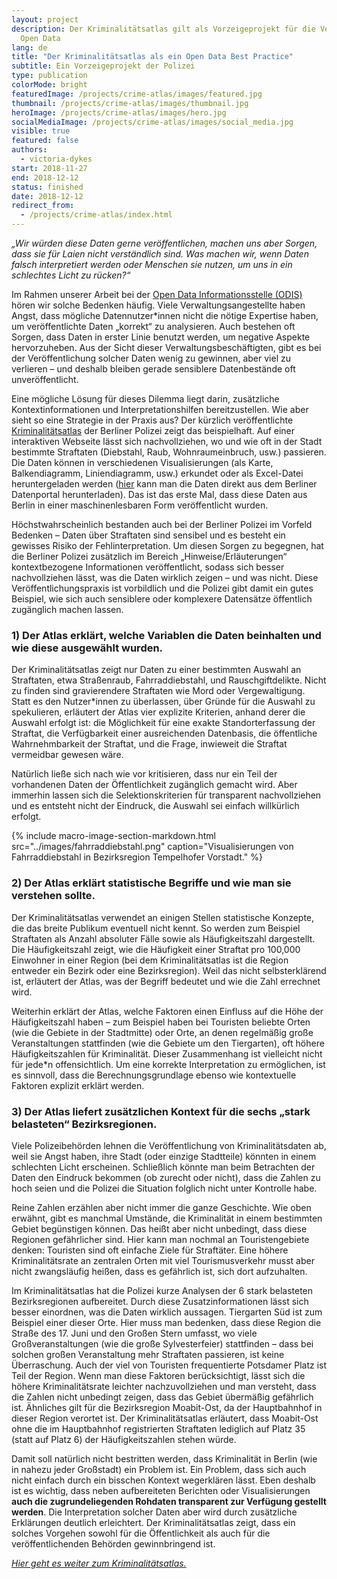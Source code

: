 ```yaml
---
layout: project
description: Der Kriminalitätsatlas gilt als Vorzeigeprojekt für die Veröffentlichung von
  Open Data
lang: de
title: "Der Kriminalitätsatlas als ein Open Data Best Practice"
subtitle: Ein Vorzeigeprojekt der Polizei
type: publication
colorMode: bright
featuredImage: /projects/crime-atlas/images/featured.jpg
thumbnail: /projects/crime-atlas/images/thumbnail.jpg
heroImage: /projects/crime-atlas/images/hero.jpg
socialMediaImage: /projects/crime-atlas/images/social_media.jpg
visible: true
featured: false
authors:
  - victoria-dykes
start: 2018-11-27
end: 2018-12-12
status: finished
date: 2018-12-12
redirect_from:
  - /projects/crime-atlas/index.html
---
```


_„Wir würden diese Daten gerne veröffentlichen, machen uns aber Sorgen, dass sie für Laien nicht verständlich sind. Was machen wir, wenn Daten falsch interpretiert werden oder Menschen sie nutzen, um uns in ein schlechtes Licht zu rücken?“_

Im Rahmen unserer Arbeit bei der [Open Data Informationsstelle (ODIS)](https://odis-berlin.de/) hören wir solche Bedenken häufig. Viele Verwaltungsangestellte haben Angst, dass mögliche Datennutzer\*innen nicht die nötige Expertise haben, um veröffentlichte Daten „korrekt“ zu analysieren. Auch bestehen oft Sorgen, dass Daten in erster Linie benutzt werden, um negative Aspekte hervorzuheben. Aus der Sicht dieser Verwaltungsbeschäftigten, gibt es bei der Veröffentlichung solcher Daten wenig zu gewinnen, aber viel zu verlieren – und deshalb bleiben gerade sensiblere Datenbestände oft unveröffentlicht.

Eine mögliche Lösung für dieses Dilemma liegt darin, zusätzliche Kontextinformationen und Interpretationshilfen bereitzustellen. Wie aber sieht so eine Strategie in der Praxis aus? Der kürzlich veröffentlichte [Kriminalitätsatlas](https://www.kriminalitaetsatlas.berlin.de/) der Berliner Polizei zeigt das beispielhaft. Auf einer interaktiven Webseite lässt sich nachvollziehen, wo und wie oft in der Stadt bestimmte Straftaten (Diebstahl, Raub, Wohnraumeinbruch, usw.) passieren. Die Daten können in verschiedenen Visualisierungen (als Karte, Balkendiagramm, Liniendiagramm, usw.) erkundet oder als Excel-Datei heruntergeladen werden ([hier](https://daten.berlin.de/datensaetze/kriminalit%C3%A4tsatlas-berlin) kann man die Daten direkt aus dem Berliner Datenportal herunterladen). Das ist das erste Mal, dass diese Daten aus Berlin in einer maschinenlesbaren Form veröffentlicht wurden.

Höchstwahrscheinlich bestanden auch bei der Berliner Polizei im Vorfeld Bedenken – Daten über Straftaten sind sensibel und es besteht ein gewisses Risiko der Fehlinterpretation. Um diesen Sorgen zu begegnen, hat die Berliner Polizei zusätzlich im Bereich „Hinweise/Erläuterungen“ kontextbezogene Informationen veröffentlicht, sodass sich besser nachvollziehen lässt, was die Daten wirklich zeigen – und was nicht. Diese Veröffentlichungspraxis ist vorbildlich und die Polizei gibt damit ein gutes Beispiel, wie sich auch sensiblere oder komplexere Datensätze öffentlich zugänglich machen lassen.

### 1) Der Atlas erklärt, welche Variablen die Daten beinhalten und wie diese ausgewählt wurden.

Der Kriminalitätsatlas zeigt nur Daten zu einer bestimmten Auswahl an Straftaten, etwa Straßenraub, Fahrraddiebstahl, und Rauschgiftdelikte. Nicht zu finden sind gravierendere Straftaten wie Mord oder Vergewaltigung. Statt es den Nutzer\*innen zu überlassen, über Gründe für die Auswahl zu spekulieren, erläutert der Atlas vier explizite Kriterien, anhand derer die Auswahl erfolgt ist: die Möglichkeit für eine exakte Standorterfassung der Straftat, die Verfügbarkeit einer ausreichenden Datenbasis, die öffentliche Wahrnehmbarkeit der Straftat, und die Frage, inwieweit die Straftat vermeidbar gewesen wäre.

Natürlich ließe sich nach wie vor kritisieren, dass nur ein Teil der vorhandenen Daten der Öffentlichkeit zugänglich gemacht wird. Aber immerhin lassen sich die Selektionskriterien für transparent nachvollziehen und es entsteht nicht der Eindruck, die Auswahl sei einfach willkürlich erfolgt.

{% include macro-image-section-markdown.html src="../images/fahrraddiebstahl.png" caption="Visualisierungen von Fahrraddiebstahl in Bezirksregion Tempelhofer Vorstadt." %}

### 2) Der Atlas erklärt statistische Begriffe und wie man sie verstehen sollte.

Der Kriminalitätsatlas verwendet an einigen Stellen statistische Konzepte, die das breite Publikum eventuell nicht kennt. So werden zum Beispiel Straftaten als Anzahl absoluter Fälle sowie als Häufigkeitszahl dargestellt. Die Häufigkeitszahl zeigt, wie die Häufigkeit einer Straftat pro 100,000 Einwohner in einer Region (bei dem Kriminalitätsatlas ist die Region entweder ein Bezirk oder eine Bezirksregion). Weil das nicht selbsterklärend ist, erläutert der Atlas, was der Begriff bedeutet und wie die Zahl errechnet wird.

Weiterhin erklärt der Atlas, welche Faktoren einen Einfluss auf die Höhe der Häufigkeitszahl haben – zum Beispiel haben bei Touristen beliebte Orten (wie die Gebiete in der Stadtmitte) oder Orte, an denen regelmäßig große Veranstaltungen stattfinden (wie die Gebiete um den Tiergarten), oft höhere Häufigkeitszahlen für Kriminalität. Dieser Zusammenhang ist vielleicht nicht für jede\*n offensichtlich. Um eine korrekte Interpretation zu ermöglichen, ist es sinnvoll, dass die Berechnungsgrundlage ebenso wie kontextuelle Faktoren explizit erklärt werden.

### 3) Der Atlas liefert zusätzlichen Kontext für die sechs „stark belasteten“ Bezirksregionen.

Viele Polizeibehörden lehnen die Veröffentlichung von Kriminalitätsdaten ab, weil sie Angst haben, ihre Stadt (oder einzige Stadtteile) könnten in einem schlechten Licht erscheinen. Schließlich könnte man beim Betrachten der Daten den Eindruck bekommen (ob zurecht oder nicht), dass die Zahlen zu hoch seien und die Polizei die Situation folglich nicht unter Kontrolle habe.

Reine Zahlen erzählen aber nicht immer die ganze Geschichte. Wie oben erwähnt, gibt es manchmal Umstände, die Kriminalität in einem bestimmten Gebiet begünstigen können. Das heißt aber nicht unbedingt, dass diese Regionen gefährlicher sind. Hier kann man nochmal an Touristengebiete denken: Touristen sind oft einfache Ziele für Straftäter. Eine höhere Kriminalitätsrate an zentralen Orten mit viel Tourismusverkehr musst aber nicht zwangsläufig heißen, dass es gefährlich ist, sich dort aufzuhalten.

Im Kriminalitätsatlas hat die Polizei kurze Analysen der 6 stark belasteten Bezirksregionen aufbereitet. Durch diese Zusatzinformationen lässt sich besser einordnen, was die Daten wirklich aussagen. Tiergarten Süd ist zum Beispiel einer dieser Orte. Hier muss man bedenken, dass diese Region die Straße des 17. Juni und den Großen Stern umfasst, wo viele Großveranstaltungen (wie die große Sylvesterfeier) stattfinden – dass bei solchen großen Veranstaltung mehr Straftaten passieren, ist keine Überraschung. Auch der viel von Touristen frequentierte Potsdamer Platz ist Teil der Region. Wenn man diese Faktoren berücksichtigt, lässt sich die höhere Kriminalitätsrate leichter nachzuvollziehen und man versteht, dass die Zahlen nicht unbedingt zeigen, dass das Gebiet übermäßig gefährlich ist. Ähnliches gilt für die Bezirksregion Moabit-Ost, da der Hauptbahnhof in dieser Region verortet ist. Der Kriminalitätsatlas erläutert, dass Moabit-Ost ohne die im Hauptbahnhof registrierten Straftaten lediglich auf Platz 35 (statt auf Platz 6) der Häufigkeitszahlen stehen würde.

Damit soll natürlich nicht bestritten werden, dass Kriminalität in Berlin (wie in nahezu jeder Großstadt) ein Problem ist. Ein Problem, dass sich auch nicht einfach durch ein bisschen Kontext wegerklären lässt. Eben deshalb ist es wichtig, dass neben aufbereiteten Berichten oder Visualisierungen **auch die zugrundeliegenden Rohdaten transparent zur Verfügung gestellt werden**. Die Interpretation solcher Daten aber wird durch zusätzliche Erklärungen deutlich erleichtert. Der Kriminalitätsatlas zeigt, dass ein solches Vorgehen sowohl für die Öffentlichkeit als auch für die veröffentlichenden Behörden gewinnbringend ist.

_[Hier geht es weiter zum Kriminalitätsatlas.](https://www.kriminalitaetsatlas.berlin.de/)_
